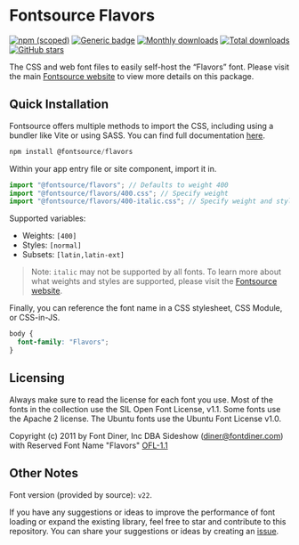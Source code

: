 # Fontsource Flavors

[![npm (scoped)](https://img.shields.io/npm/v/@fontsource/flavors?color=brightgreen)](https://www.npmjs.com/package/@fontsource/flavors) [![Generic badge](https://img.shields.io/badge/fontsource-passing-brightgreen)](https://github.com/fontsource/fontsource) [![Monthly downloads](https://badgen.net/npm/dm/@fontsource/flavors)](https://github.com/fontsource/fontsource) [![Total downloads](https://badgen.net/npm/dt/@fontsource/flavors)](https://github.com/fontsource/fontsource) [![GitHub stars](https://img.shields.io/github/stars/fontsource/fontsource.svg?style=social&label=Star)](https://github.com/fontsource/fontsource/stargazers)

The CSS and web font files to easily self-host the “Flavors” font. Please visit the main [Fontsource website](https://fontsource.org/fonts/flavors) to view more details on this package.

## Quick Installation

Fontsource offers multiple methods to import the CSS, including using a bundler like Vite or using SASS. You can find full documentation [here](https://fontsource.org/docs/getting-started/introduction).

```javascript
npm install @fontsource/flavors
```

Within your app entry file or site component, import it in.

```javascript
import "@fontsource/flavors"; // Defaults to weight 400
import "@fontsource/flavors/400.css"; // Specify weight
import "@fontsource/flavors/400-italic.css"; // Specify weight and style
```

Supported variables:
- Weights: `[400]`
- Styles: `[normal]`
- Subsets: `[latin,latin-ext]`

> Note: `italic` may not be supported by all fonts. To learn more about what weights and styles are supported, please visit the [Fontsource website](https://fontsource.org/fonts/flavors).

Finally, you can reference the font name in a CSS stylesheet, CSS Module, or CSS-in-JS.

```css
body {
  font-family: "Flavors";
}
```

## Licensing
Always make sure to read the license for each font you use. Most of the fonts in the collection use the SIL Open Font License, v1.1. Some fonts use the Apache 2 license. The Ubuntu fonts use the Ubuntu Font License v1.0.

Copyright (c) 2011 by Font Diner, Inc DBA Sideshow (diner@fontdiner.com) with Reserved Font Name "Flavors"
[OFL-1.1](http://scripts.sil.org/OFL)

## Other Notes
Font version (provided by source): `v22`.

If you have any suggestions or ideas to improve the performance of font loading or expand the existing library, feel free to star and contribute to this repository. You can share your suggestions or ideas by creating an [issue](https://github.com/fontsource/fontsource/issues).